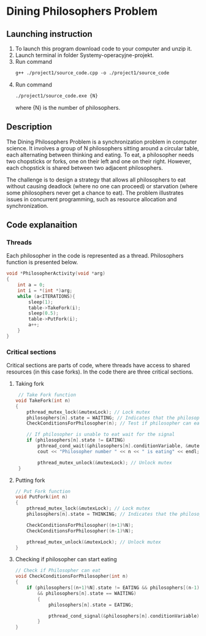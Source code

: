 # Dining Philosophers Problem

## Launching instruction 
1. To launch this program download code to your computer and unzip it. 
2. Launch terminal in folder Systemy-operacyjne-projekt.
3. Run command
   ````md
   g++ ./project1/source_code.cpp -o ./project1/source_code
   ````
4. Run command
   ````md
   ./project1/source_code.exe {N}
   ````
   where {N} is the number of philosophers.

## Description
The Dining Philosophers Problem is a synchronization problem in computer science. It involves a group of N philosophers sitting around a circular table, each alternating between thinking and eating. To eat, a philosopher needs two chopsticks or forks, one on their left and one on their right. However, each chopstick is shared between two adjacent philosophers.

The challenge is to design a strategy that allows all philosophers to eat without causing deadlock (where no one can proceed) or starvation (where some philosophers never get a chance to eat). The problem illustrates issues in concurrent programming, such as resource allocation and synchronization.

## Code explanaition

### Threads
Each philosopher in the code is represented as a thread. Philosophers function is presented below.

````c++
void *PhilosopherActivity(void *arg)
{
    int a = 0;
    int i = *(int *)arg;
    while (a<ITERATIONS){
        sleep(1);
        table->TakeFork(i);
        sleep(0.5);
        table->PutFork(i);
        a++;
    }
}
````

### Critical sections
Critical sections are parts of code, where threads have access to shared resources (in this case forks). In the code there are three critical sections.

1. Taking fork
   ````c++
    // Take Fork function
   void TakeFork(int n)
   {
       pthread_mutex_lock(&mutexLock); // Lock mutex
       philosophers[n].state = WAITING; // Indicates that the philosopher is waiting 
       CheckConditionsForPhilosopher(n); // Test if philosopher can eat 

       // If philosopher is unable to eat wait for the signal
       if (philosophers[n].state != EATING)
           pthread_cond_wait(&philosophers[n].conditionVariable, &mutexLock);
           cout << "Philosopher number " << n << " is eating" << endl;

           pthread_mutex_unlock(&mutexLock); // Unlock mutex
    }
   ````
2. Putting fork
   ````c++
   // Put Fork function
   void PutFork(int n)
   {
       pthread_mutex_lock(&mutexLock); // Lock mutex
       philosophers[n].state = THINKING; // Indicates that the philosopher is thinking

       CheckConditionsForPhilosopher((n+1)%N);
       CheckConditionsForPhilosopher((n-1)%N);

       pthread_mutex_unlock(&mutexLock); // Unlock mutex
   }
   ````
3. Checking if philosopher can start eating
   ````c++
   // Check if Philosopher can eat 
   void CheckConditionsForPhilosopher(int n)
   {
       if (philosophers[(n+1)%N].state != EATING && philosophers[(n-1)%N].state!= EATING 
           && philosophers[n].state == WAITING)
           {
               philosophers[n].state = EATING;

               pthread_cond_signal(&philosophers[n].conditionVariable);
           }
   }
   ````

